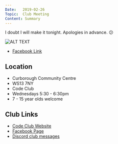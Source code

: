 ```yaml
---
Date:   2019-02-26
Topic:  Club Meeting
Content: Summary
---
```

I doubt I will make it tonight. Apologies in advance. 😕

![ALT TEXT](https://scontent.fbhx6-1.fna.fbcdn.net/v/t1.6435-9/53155154_1932702110190213_5147292122688258048_n.jpg?_nc_cat=105&ccb=1-7&_nc_sid=dd63ad&_nc_ohc=jQ3fDOV_PkYAX9a2upA&_nc_ht=scontent.fbhx6-1.fna&edm=AKK4YLsEAAAA&oh=00_AfDwir-iE9xPqw_OK7P8MLUZncYrmnjbnd3ECUn5S-e0Ww&oe=654E138E)

* [Facebook Link](https://www.facebook.com/1481985248595237/posts/1932703273523430/)

## Location

* Curborough Community Centre
* WS13 7NY
* Code Club
* Wednesdays 5:30 - 6:30pm
* 7 - 15 year olds welcome

## Club Links

* [Code Club Website](https://lichfield-code-club.github.io/)
* [Facebook Page](https://www.facebook.com/LichfieldCoders)
* [Discord club messages](https://discord.gg/szz6xGK)
